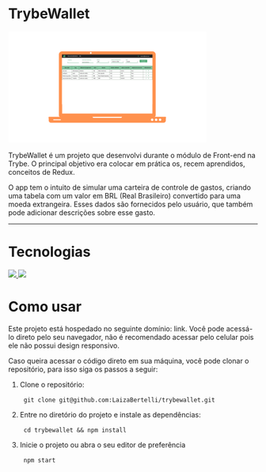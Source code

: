 # TrybeWallet

<img style="max-width: 400px;" src="./preview/preview-print.png">

TrybeWallet é um projeto que desenvolvi durante o módulo de Front-end na Trybe. O principal objetivo era colocar em prática os, recem aprendidos, conceitos de Redux.

O app tem o intuito de simular uma carteira de controle de gastos, criando uma tabela com  um valor em BRL (Real Brasileiro) convertido para uma moeda extrangeira. Esses dados são fornecidos pelo usuário, que também pode adicionar descrições sobre esse gasto.

<!-- inserir imagem de preview aqui -->

---

# Tecnologias

<a href="https://redux.js.org/"><img style="width: 40px;" src="https://cdn.jsdelivr.net/gh/devicons/devicon/icons/redux/redux-original.svg" /> </a>
<a href="https://devdocs.io/css/"><img style="width: 40px;" src="https://cdn.jsdelivr.net/gh/devicons/devicon/icons/css3/css3-original.svg" /></a>

# Como usar

Este projeto está hospedado no seguinte domínio: link. Você pode acessá-lo direto pelo seu navegador, não é recomendado acessar pelo celular pois ele não possui design responsivo.

Caso queira acessar o código direto em sua máquina, você pode clonar o repositório, para isso siga os passos a seguir:

  1. Clone o repositório:

          git clone git@github.com:LaizaBertelli/trybewallet.git
  2. Entre no diretório do projeto e instale as dependências:

          cd trybewallet && npm install

  3. Inicie o projeto ou abra o seu editor de preferência

          npm start
  